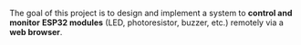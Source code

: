 The goal of this project is to design and implement a system to **control and monitor** **ESP32 modules** (LED, photoresistor, buzzer, etc.) remotely via a **web browser**.